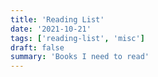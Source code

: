 ```yaml
---
title: 'Reading List'
date: '2021-10-21'
tags: ['reading-list', 'misc']
draft: false
summary: 'Books I need to read'
---
```

